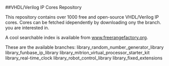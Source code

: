 ##VHDL/Verilog IP Cores Repository

This repository contains over 1000 free and open-source VHDL/Verilog IP cores.
Cores can be fetched idependently by downloading ony the branch.
you are interested in.

A cool searchable index is available from www.freerangefactory.org.

These are the available branches:
library_random_number_generator_library
library_funbase_ip_library
library_mitrion_virtual_processor_starter_kit
library_real-time_clock
library_robot_control_library
library_fixed_extensions
